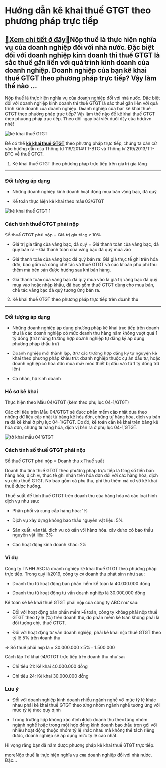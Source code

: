 Hướng dẫn kê khai thuế GTGT theo phương pháp trực tiếp
======================================================

[:gift:Xem chi tiết ở đây:gift:](https://hddtvn.com/huong-dan-ke-khai-thue-gtgt-theo-phuong-phap-truc-tiep/)Nộp thuế là thực hiện nghĩa vụ của doanh nghiệp đối với nhà nước. Đặc biệt đối với doanh nghiệp kinh doanh thì thuế GTGT là sắc thuế gắn liền với quá trình kinh doanh của doanh nghiệp. Doanh nghiệp của bạn kê khai thuế GTGT theo phương pháp trực tiếp? Vậy làm thế nào …
-----------------------------------------------------------------------------------------------------------------------------------------------------------------------------------------------------------------------------------------------------------------------------

Nộp thuế là thực hiện nghĩa vụ của doanh nghiệp đối với nhà nước. Đặc biệt đối với doanh nghiệp kinh doanh thì thuế GTGT là sắc thuế gắn liền với quá trình kinh doanh của doanh nghiệp. Doanh nghiệp của bạn kê khai thuế GTGT theo phương pháp trực tiếp? Vậy làm thế nào để kê khai thuế GTGT theo phương pháp trực tiếp. Theo dõi ngay bài viết dưới đây của hddtvn nhé!


![kê khai thuế GTGT](https://hddtvn.com/wp-content/uploads/2021/01/tax-n.jpg)


Để có thể **[kê khai thuế GTGT](#)** theo phương pháp trực tiếp, chúng ta căn cứ vào hướng dẫn của Thông tư 119/2014/TT-BTC và Thông tư 219/2013/TT-BTC về thuế GTGT.


1. Kê khai thuế GTGT theo phương pháp trực tiếp trên giá trị gia tăng
---------------------------------------------------------------------


### Đối tượng áp dụng




* Những doanh nghiệp kinh doanh hoạt động mua bán vàng bạc, đá quý

* Kế toán thực hiện kê khai theo mẫu 03/GTGT



![kê khai thuế GTGT 1](https://hddtvn.com/wp-content/uploads/2021/01/mau-03.png)


### Cách tính thuế GTGT phải nộp


Số thuế GTGT phải nộp = Giá trị gia tăng x 10%




* Giá trị gia tăng của vàng bạc, đá quý = Giá thanh toán của vàng bạc, đá quý bán ra – Giá thanh toán của vàng bạc đá quý mua vào

* Giá thanh toán của vàng bạc đá quý bán ra: Giá giá thực tế ghi trên hóa đơn, bao gồm cả công chế tác và thuế GTGT và các khoản phụ phí thu thêm mà bên bán được hưởng sau khi bán hàng.

* Giá thanh toán của vàng bạc đá quý mua vào là giá trị vàng bạc đá quý mua vào hoặc nhập khẩu, đã bao gồm thuế GTGT dùng cho mua bán, chế tác vàng bạc đá quý tương ứng bán ra.



2. Kê khai thuế GTGT theo phương pháp trực tiếp trên doanh thu
--------------------------------------------------------------


### Đối tượng áp dụng




* Những doanh nghiệp áp dụng phương pháp kê khai trực tiếp trên doanh thu là các doanh nghiệp có mức doanh thu hàng năm không vượt quá 1 tỷ đồng (trừ những trường hợp doanh nghiệp tự đăng ký áp dụng phương pháp khấu trừ)

* Doanh nghiệp mới thành lập, (trừ các trường hợp đăng ký tự nguyện kê khai theo phương pháp khấu trừ: doanh nghiệp thuộc dự án đầu tư, hoặc doanh nghiệp có hóa đơn mua máy móc thiết bị đầu vào từ 1 tỷ đồng trở lên)

* Cá nhân, hộ kinh doanh



### Hồ sơ kê khai


Thực hiện theo Mẫu 04/GTGT (kèm theo phụ lục 04-1/GTGT)


Các chỉ tiêu trên Mẫu 04/GTGT sẽ được phần mềm cập nhật dựa theo những dữ liệu cập nhật từ bảng kê hóa đơn, chứng từ hàng hóa, dịch vụ bán ra đã kê khai ở phụ lục 04-1/GTGT. Do đó, kế toán cần kê khai trên bảng kê hóa đơn, chứng từ hàng hóa, dịch vị bán ra ở phụ lục 04-1/GTGT.


![tờ khai mẫu 04/GTGT](https://hddtvn.com/wp-content/uploads/2021/01/mau-04-gtgt.png)


### Cách tính số thuế GTGT phải nộp


Số thuế GTGT phải nộp = Doanh thu x Thuế suất


Doanh thu tính thuế GTGT theo phương pháp trực tiếp là tổng số tiền bán hàng hóa, dịch vụ thực tế ghi nhận trên hóa đơn đối với các hàng hóa, dịch vụ chịu thuế GTGT. Nó bao gồm cả phụ thu, phí thu thêm mà cơ sở kê khai thuế được hưởng.


Thuế suất để tính thuế GTGT trên doanh thu của hàng hóa và các loại hình dịch vụ như sau:




* Phân phối và cung cấp hàng hóa: 1%

* Dịch vụ xây dựng không bao thầu nguyên vật liệu: 5%

* Sản xuất, vận tải, dịch vụ có gắn với hàng hóa, xây dựng có bao thầu nguyên vật liệu: 3%

* Các hoạt động kinh doanh khác: 2%



### Ví dụ


Công ty TNHH ABC là doanh nghiệp kê khai thuế GTGT theo phương pháp trực tiếp. Trong quý II/2019, công ty có doanh thu phát sinh như sau:




* Doanh thu từ hoạt động bán phần mềm kế toán là 40.000.000 đồng

* Doanh thu từ hoạt động tư vấn doanh nghiệp là 30.000.000 đồng



Kế toán sẽ kê khai thuế GTGT phải nộp của công ty ABC như sau:




* Đối với hoạt động bán phần mềm kế toán, công ty không phải nộp thuế GTGT theo tỷ lệ (%) trên doanh thu, do phần mềm kế toán không phải là đối tượng chịu thuế GTGT.

* Đối với hoạt động tư vấn doanh nghiệp, phải kê khai nộp thuế GTGT theo tỷ lệ 5% trên doanh thu



=> Số thuế phải nộp là = 30.000.000 x 5%= 1.500.000


Cách lập Tờ khai 04/GTGT trực tiếp trên doanh thu như sau




* Chỉ tiêu 21: Kê khai 40.000.000 đồng

* Chỉ tiêu 24: Kê khai 30.000.000 đồng



### Lưu ý




* Đối với doanh nghiệp kinh doanh nhiều ngành nghề với mức tỷ lệ khác nhau phải kê khai thuế GTGT theo từng nhóm ngành nghề tương ứng với mức tỷ lệ theo quy định

* Trong trường hợp không xác định được doanh thu theo từng nhóm ngành nghề hoặc trong một hợp đồng kinh doanh bao thầu trọn gói với nhiều hoạt động thuộc nhóm tỷ lệ khác nhau mà không thể tách riêng được, doanh nghiệp sẽ áp dụng mức tỷ lệ cao nhất.



Hi vọng rằng bạn đã nắm được phương pháp kê khai thuế GTGT trực tiếp.



moreNộp thuế là thực hiện nghĩa vụ của doanh nghiệp đối với nhà nước. Đặc…

